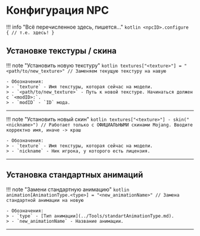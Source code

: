 # Конфигурация NPC

!!! info "Всё перечисленное здесь, пишется..."
    ```kotlin
    <npcID>.configure {
        // т.е. здесь!
    }
    ```

## Установке текстуры / скина

!!! note "Установить новую текстуру"
    ```kotlin
        textures["<texture>"] = "<path/to/new_texture>" // Заменяем текущую текстуру на навую
    ```

    - Обозначения: 
    > - `texture` - Имя текстуры, которая сейчас на модели. 
    > - `<path/to/new_texture>` - Путь к новой текстуре. Начинаться должен с `<modID>:`. 
    > - `modID` - `ID` мода. 
---

!!! note "Установить новый скин"
    ```kotlin
        textures["<texture>"] - skin("<nickname>") // Работает только с ОФИЦИАЛЬНЫМИ скинами Mojang. Вводите корректно имя, иначе -> краш
    ```

    - Обозначения: 
    > - `texture` - Имя текстуры, которая сейчас на модели. 
    > - `nickname` - Ник игрока, у которого есть лицензия. 

---

## Установка стандартных анимаций

!!! note "Замени стандартную анимацию"
    ```kotlin
        animation[AnimationType.<type>] = "<new_animationName>" // Замена стандартной анимации на новую
    ```
    
    - Обозначения: 
    > - `type` - [Тип анимации](../Tools/standartAnimationType.md). 
    > - `new_animationName` - Название анимации. 

---
